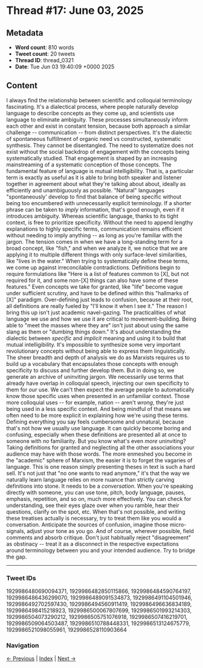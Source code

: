 # Thread #17: June 03, 2025

## Metadata
- **Word count**: 810 words
- **Tweet count**: 20 tweets
- **Thread ID**: thread_0321
- **Date**: Tue Jun 03 19:40:09 +0000 2025

## Content

I always find the relationship between scientific and colloquial terminology fascinating. It's a dialectical process, where people naturally develop language to describe concepts as they come up, and scientists use language to eliminate ambiguity. These processes simultaneously inform each other and exist in constant tension, because both approach a similar challenge -- communication -- from distinct perspectives. It's the dialectic of spontaneous fulfillment of organic need vs constructed, systematic synthesis. They cannot be disentangled. The need to systematize does not exist without the social backdrop of engagement with the concepts being systematically studied. That engagement is shaped by an increasing mainstreaming of a systematic conception of those concepts. The fundamental feature of language is mutual intelligibility. That is, a particular term is exactly as useful as it is able to bring both speaker and listener together in agreement about what they're talking about about, ideally as efficiently and unambiguously as possible. "Natural" languages "spontaneously' develop to find that balance of being specific without being too encumbered with unnecessarily explicit terminology. If a shorter phrase can be taken to *imply* information, that's good enough, even if it introduces ambiguity. Whereas scientific language, thanks to its tight context, is free to prioritize specificity. Without the need to append lengthy explanations to highly specific terms, communication remains efficient without needing to imply anything -- as long as you're familiar with the jargon. The tension comes in when we have a long-standing term for a broad concept, like "fish," and when we analyze it, we notice that we are applying it to multiple different things with only surface-level similarities, like "lives in the water." When trying to systematically define these terms, we come up against irreconcilable contradictions. Definitions begin to require formulations like "Here is a list of features common to [X], but not required for it, and some non-[X] things can also have some of these features." Even concepts we take for granted, like "life" become vague under sufficient scrutiny, and have to be defined within this "hallmarks of [X]" paradigm. Over-defining just leads to confusion, because at their root, all definitions are really fueled by "I'll know it when I see it." The reason I bring this up isn't just academic navel-gazing. The practicalities of what language we use and how we use it are critical to movement-building. Being able to "meet the masses where they are" isn't just about using the same slang as them or "dumbing things down." It's about understanding the dialectic between *specific* and *implicit* meaning and using it to build that mutual intelligibility. It's impossible to synthesize some very important revolutionary concepts without being able to express them linguistically. The sheer breadth and depth of analysis we do as Marxists requires us to build up a vocabulary that encapsulates those concepts with enough specificity to discuss and further develop them. But in doing so, we generate an archive of uninviting jargon. We necessarily use terms that already have overlap in colloquial speech, injecting our own specificity to them for *our* use. We can't then expect the average people to automatically know those specific uses when presented in an unfamiliar context. Those more colloquial uses -- for example, nation -- aren't *wrong*, they're just being used in a less specific context. And being mindful of that means we often need to be more explicit in explaining how we're using these terms. Defining everything you say feels cumbersome and unnatural, because that's not how we usually use language. It can quickly become boring and confusing, especially when these definitions are presented all at once to someone with *no* familiarity. But you know what's even *more* uninviting? Taking definitions for granted and neglecting all the other associations your audience may have with those words. The more enmeshed you become in the "academic" sphere of Marxism, the easier it is to forget the vagaries of language. This is one reason simply presenting theses in text is such a hard sell. It's not just that "no one wants to read anymore," it's that the way we naturally learn language relies on more nuance than strictly carving definitions into stone. It needs to be a *conversation*. When you're speaking directly with someone, you can use tone, pitch, body language, pauses, emphasis, repetition, and so on, much more effectively. You can check for understanding, see their eyes glaze over when you ramble, hear their questions, clarify on the spot, etc. When that's not possible, and writing these treatises actually is necessary, try to treat them like you would a conversation. Anticipate the sources of confusion, imagine those micro-signals, adjust your tone as you go. And of course, wherever possible, field comments and absorb critique. Don't just habitually reject "disagreement" as obstinacy -- treat it as a disconnect in the respective expectations around terminology between you and your intended audience. Try to bridge the gap.

---

### Tweet IDs
1929986480690094371, 1929986482850115866, 1929986484590764197, 1929986486436299070, 1929986489091534873, 1929986491104501946, 1929986492702597430, 1929986494560911419, 1929986496636834189, 1929986498415218923, 1929986500067807699, 1929986501993214303, 1929986504073290212, 1929986505751076918, 1929986507416219701, 1929986509064503487, 1929986510788448331, 1929986513124675779, 1929986521098055961, 1929986528110903664

### Navigation
[← Previous](#016) | [Index](index.md) | [Next →](#018)
